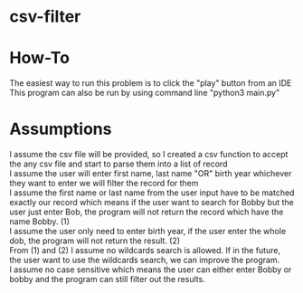 # csv-filter
# How-To
The easiest way to run this problem is to click the "play" button from an IDE
This program can also be run by using command line "python3 main.py"

# Assumptions
I assume the csv file will be provided, so I created a csv function to accept the any csv file and start to parse them into a list of record\
I assume the user will enter first name, last name "OR" birth year whichever they want to enter we will filter the record for them\
I assume the first name or last name from the user input have to be matched exactly our record which means if the user want to search for Bobby but the user just enter Bob, the program will not return the record which have the name Bobby. (1)\
I assume the user only need to enter birth year, if the user enter the whole dob, the program will not return the result. (2)\
From (1) and (2) I assume no wildcards search is allowed. If in the future, the user want to use the wildcards search, we can improve the program.\
I assume no case sensitive which means the user can either enter Bobby or bobby and the program can still filter out the results.